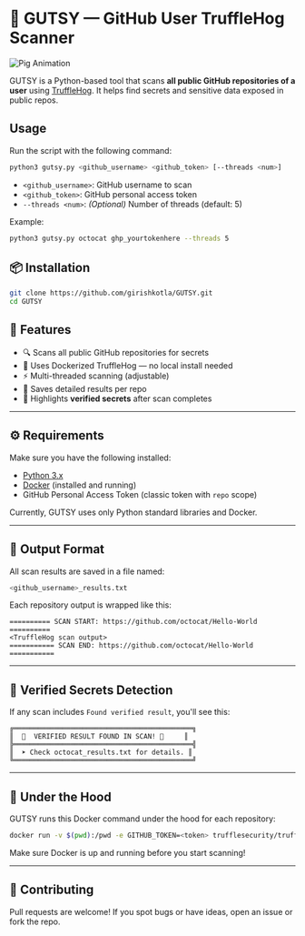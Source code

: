 # 🐷 GUTSY — GitHub User TruffleHog Scanner

![Pig Animation](https://img.freepik.com/free-vector/cute-pigs-holding-wooden-sign_1308-179358.jpg?t=st=1744752213~exp=1744755813~hmac=84b2882d7f3c8d8fd7adc6aa52e99fb9e603196a271a0595c4372581262a1380&w=2000)

GUTSY is a Python-based tool that scans **all public GitHub repositories of a user** using [TruffleHog](https://github.com/trufflesecurity/trufflehog). It helps find secrets and sensitive data exposed in public repos.

## Usage
Run the script with the following command:
```bash
python3 gutsy.py <github_username> <github_token> [--threads <num>]
```
- `<github_username>`: GitHub username to scan
- `<github_token>`: GitHub personal access token
- `--threads <num>`: *(Optional)* Number of threads (default: 5)

Example:
```bash
python3 gutsy.py octocat ghp_yourtokenhere --threads 5
````

## 📦 Installation
```bash
git clone https://github.com/girishkotla/GUTSY.git
cd GUTSY
```



## 🚀 Features

- 🔍 Scans all public GitHub repositories for secrets
- 🐳 Uses Dockerized TruffleHog — no local install needed
- ⚡ Multi-threaded scanning (adjustable)
- 📁 Saves detailed results per repo
- 🎯 Highlights **verified secrets** after scan completes

---

## ⚙️ Requirements

Make sure you have the following installed:

- [Python 3.x](https://www.python.org/downloads/)
- [Docker](https://docs.docker.com/get-docker/) (installed and running)
- GitHub Personal Access Token (classic token with `repo` scope)

Currently, GUTSY uses only Python standard libraries and Docker.

---

## 📁 Output Format

All scan results are saved in a file named:

```bash
<github_username>_results.txt
```

Each repository output is wrapped like this:

```
========== SCAN START: https://github.com/octocat/Hello-World ==========
<TruffleHog scan output>
=========== SCAN END: https://github.com/octocat/Hello-World ===========
```

---

## 🎯 Verified Secrets Detection

If any scan includes `Found verified result`, you'll see this:

```
╔════════════════════════════════════════════╗
║  🎯  VERIFIED RESULT FOUND IN SCAN! 🎯     ║
╠════════════════════════════════════════════╣
║  ➤ Check octocat_results.txt for details. ║
╚════════════════════════════════════════════╝
```

---

## 🐳 Under the Hood

GUTSY runs this Docker command under the hood for each repository:

```bash
docker run -v $(pwd):/pwd -e GITHUB_TOKEN=<token> trufflesecurity/trufflehog github --repo=<repo_url>
```

Make sure Docker is up and running before you start scanning!

---

## 🤝 Contributing

Pull requests are welcome! If you spot bugs or have ideas, open an issue or fork the repo.
